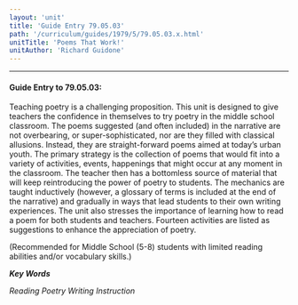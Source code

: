 ```yaml
---
layout: 'unit'
title: 'Guide Entry 79.05.03'
path: '/curriculum/guides/1979/5/79.05.03.x.html'
unitTitle: 'Poems That Work!'
unitAuthor: 'Richard Guidone'
---
```


<body>
<hr/>
 <h4>
  Guide Entry to 79.05.03:
 </h4>
 Teaching poetry is a challenging proposition.  This unit is designed to give teachers the confidence in themselves to try poetry in the middle school classroom.  The poems suggested (and often included) in the narrative are not overbearing, or super-sophisticated, nor are they filled with classical allusions.  Instead, they are straight-forward poems aimed at today’s urban youth.  The primary strategy is the collection of poems that would fit into a variety of activities, events, happenings that might occur at any moment in the classroom.  The teacher then has a bottomless source of material that will keep reintroducing the power of poetry to students.  The mechanics are taught inductively (however, a glossary of terms is included at the end of the narrative) and gradually in ways that lead students to their own writing experiences.  The unit also stresses the importance of learning how to read a poem for both students and teachers.  Fourteen activities are listed as suggestions to enhance the appreciation of poetry.
 <p>
  (Recommended for Middle School (5-8) students with limited reading abilities and/or vocabulary skills.)
 </p>
<p>
  <b>
   <i>
    Key Words
   </i>
  </b>
  <br/>
 </p>
 <p>
  <i>
   Reading Poetry Writing Instruction
  </i>
 </p>

</body>
